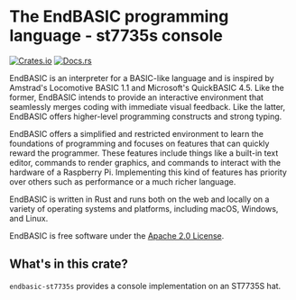 # The EndBASIC programming language - st7735s console

[![Crates.io](https://img.shields.io/crates/v/endbasic-st7735s.svg)](https://crates.io/crates/endbasic-st7735s/)
[![Docs.rs](https://docs.rs/endbasic-st7735s/badge.svg)](https://docs.rs/endbasic-st7735s/)

EndBASIC is an interpreter for a BASIC-like language and is inspired by
Amstrad's Locomotive BASIC 1.1 and Microsoft's QuickBASIC 4.5.  Like the former,
EndBASIC intends to provide an interactive environment that seamlessly merges
coding with immediate visual feedback.  Like the latter, EndBASIC offers
higher-level programming constructs and strong typing.

EndBASIC offers a simplified and restricted environment to learn the foundations
of programming and focuses on features that can quickly reward the programmer.
These features include things like a built-in text editor, commands to
render graphics, and commands to interact with the hardware of a Raspberry
Pi.  Implementing this kind of features has priority over others such as
performance or a much richer language.

EndBASIC is written in Rust and runs both on the web and locally on a variety of
operating systems and platforms, including macOS, Windows, and Linux.

EndBASIC is free software under the [Apache 2.0 License](LICENSE).

## What's in this crate?

`endbasic-st7735s` provides a console implementation on an ST7735S hat.
